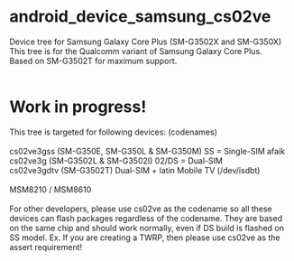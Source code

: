 # android_device_samsung_cs02ve
Device tree for Samsung Galaxy Core Plus (SM-G3502X and SM-G350X)<br>
This tree is for the Qualcomm variant of Samsung Galaxy Core Plus.<br>
Based on SM-G3502T for maximum support.<br>
<br>
# Work in progress!<br>

This tree is targeted for following devices: (codenames)<br>
<br>
cs02ve3gss (SM-G350E, SM-G350L & SM-G350M) SS = Single-SIM afaik<br>
cs02ve3g (SM-G3502L & SM-G3502I) 02/DS = Dual-SIM<br>
cs02ve3gdtv (SM-G3502T) Dual-SIM + latin Mobile TV (/dev/isdbt)<br>
<br>
MSM8210 / MSM8610<br>
<br>
For other developers, please use cs02ve as the codename so all these devices can flash packages regardless of the codename.
They are based on the same chip and should work normally, even if DS build is flashed on SS model.
Ex. If you are creating a TWRP, then please use cs02ve as the assert requirement!
